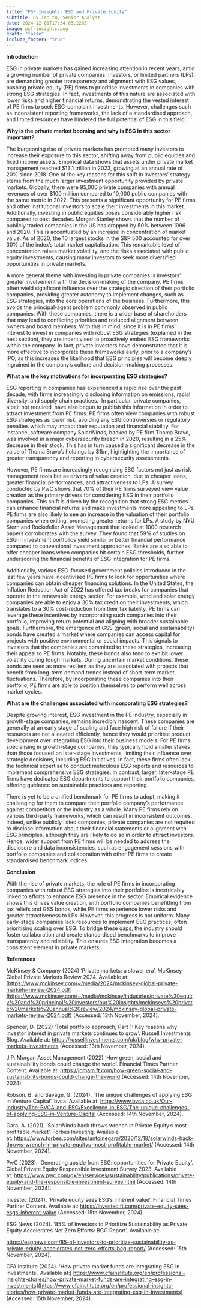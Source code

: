 ```yaml
---
title: "PSF Insights: ESG and Private Equity"
subtitle: By Ian Yu, Senior Analyst
date: 2024-12-01T17:34:03.228Z
image: psf-insights.png
draft: "false"
include_footer: "true"
---
```


**Introduction**

ESG in private markets has gained increasing attention in recent years, amid a growing number of private companies. Investors, or limited partners (LPs), are demanding greater transparency and alignment with ESG values, pushing private equity (PE) firms to prioritise investments in companies with strong ESG strategies. In fact, investments of this nature are associated with lower risks and higher financial returns, demonstrating the vested interest of PE firms to seek ESG-complaint investments. However, challenges such as inconsistent reporting frameworks, the lack of a standardised approach, and limited resources have hindered the full potential of ESG in this field.

**Why is the private market booming and why is ESG in this sector important?**

The burgeoning rise of private markets has prompted many investors to increase their exposure to this sector, shifting away from public equities and fixed income assets. Empirical data shows that assets under private market management reached $13.1 trillion in 2023, growing at an annual rate of 20% since 2018. One of the key reasons for this shift in investors’ strategy stems from the much larger investment opportunity provided by private markets. Globally, there were 95,000 private companies with annual revenues of over $100 million compared to 10,000 public companies with the same metric in 2022. This presents a significant opportunity for PE firms and other institutional investors to scale their investments in this market. Additionally, investing in public equities poses considerably higher risk compared to past decades. Morgan Stanley shows that the number of publicly traded companies in the US has dropped by 50% between 1996 and 2020. This is accentuated by an increase in concentration of market value. As of 2020, the 10 largest stocks in the S&P 500 accounted for over 30% of the index’s total market capitalisation. This remarkable level of concentration raises market volatility, and the risks associated with public equity investments, causing many investors to seek more diversified opportunities in private markets.

A more general theme with investing in private companies is investors’ greater involvement with the decision-making of the company. PE firms often wield significant influence over the strategic direction of their portfolio companies, providing greater autonomy to implement changes, such as ESG strategies, into the core operations of the business. Furthermore, this avoids the principal-agent problem commonly observed in public companies. With these companies, there is a wider base of shareholders that may lead to conflicting priorities and reduced alignment between owners and board members. With this in mind, since it is in PE firms’ interest to invest in companies with robust ESG strategies (explained in the next section), they are incentivised to proactively embed ESG frameworks within the company. In fact, private investors have demonstrated that it is more effective to incorporate these frameworks early, prior to a company’s IPO, as this increases the likelihood that ESG principles will become deeply ingrained in the company’s culture and decision-making processes.

**What are the key motivations for incorporating ESG strategies?**

ESG reporting in companies has experienced a rapid rise over the past decade, with firms increasingly disclosing information on emissions, racial diversity, and supply chain practices.  In particular, private companies, albeit not required, have also begun to publish this information in order to attract investment from PE firms. PE firms often view companies with robust ESG strategies as lower risk, avoiding any ESG controversies or regulatory penalties which may impact their reputation and financial stability. For instance, software company SolarWinds, backed by PE firm Thoma Bravo, was involved in a major cybersecurity breach in 2020, resulting in a 25% decrease in their stock. This has in turn caused a significant decrease in the value of Thoma Bravo’s holdings by $1bn, highlighting the importance of greater transparency and reporting in cybersecurity assessments.

However, PE firms are increasingly recognising ESG factors not just as risk management tools but as drivers of value creation, due to cheaper loans, greater financial performances, and attractiveness to LPs. A survey conducted by PwC shows that 70% of their PE firms surveyed view value creation as the primary drivers for considering ESG in their portfolio companies. This shift is driven by the recognition that strong ESG metrics can enhance financial returns and make investments more appealing to LPs. PE firms are also likely to see an increase in the valuation of their portfolio companies when exiting, prompting greater returns for LPs. A study by NYU Stern and Rockefeller Asset Management that looked at 1000 research papers corroborates with the survey. They found that 59% of studies on ESG in investment portfolios yield similar or better financial performance compared to conventional investment approaches. Banks are also able to offer cheaper loans when companies hit certain ESG thresholds, further underscoring the financial benefits of ESG integration for PE firms.

Additionally, various ESG-focused government policies introduced in the last few years have incentivised PE firms to look for opportunities where companies can obtain cheaper financing solutions. In the United States, the Inflation Reduction Act of 2022 has offered tax breaks for companies that operate in the renewable energy sector. For example, wind and solar energy companies are able to enjoy a 30% tax credit on their investments, which translates to a 30% cost-reduction from their tax liability. PE firms can leverage these incentives by incorporating such companies into their portfolio, improving return potential and aligning with broader sustainable goals. Furthermore, the emergence of GSS (green, social and sustainability) bonds have created a market where companies can access capital for projects with positive environmental or social impacts. This signals to investors that the companies are committed to these strategies, increasing their appeal to PE firms. Notably, these bonds also tend to exhibit lower volatility during tough markets. During uncertain market conditions, these bonds are seen as more resilient as they are associated with projects that benefit from long-term demand trends instead of short-term market fluctuations. Therefore, by incorporating these companies into their portfolio, PE firms are able to position themselves to perform well across market cycles.

**What are the challenges associated with incorporating ESG strategies?**

Despite growing interest, ESG investment in the PE industry, especially in growth-stage companies, remains incredibly nascent. These companies are generally at an early stage of scaling and face high risk of failure if their resources are not allocated efficiently, hence they would prioritise product development over integrating ESG into their business models. For PE firms specialising in growth-stage companies, they typically hold smaller stakes than those focused on later-stage investments, limiting their influence over strategic decisions, including ESG initiatives. In fact, these firms often lack the technical expertise to conduct meticulous ESG reports and resources to implement comprehensive ESG strategies. In contrast, larger, later-stage PE firms have dedicated ESG departments to support their portfolio companies, offering guidance on sustainable practices and reporting.

There is yet to be a unified benchmark for PE firms to adopt, making it challenging for them to compare their portfolio company’s performance against competitors or the industry as a whole. Many PE firms rely on various third-party frameworks, which can result in inconsistent outcomes. Indeed, unlike publicly listed companies, private companies are not required to disclose information about their financial statements or alignment with ESG principles, although they are likely to do so in order to attract investors. Hence, wider support from PE firms will be needed to address the disclosure and data inconsistencies, such as engagement sessions with portfolio companies and collaboration with other PE firms to create standardised benchmark indices.

**Conclusion**

With the rise of private markets, the role of PE firms in incorporating companies with robust ESG strategies into their portfolios is inextricably linked to efforts to enhance ESG presence in the sector. Empirical evidence shows this drives value creation, with portfolio companies benefitting from tax reliefs and GSS bonds, while PE firms experience lower risks and greater attractiveness to LPs. However, this progress is not uniform. Many early-stage companies lack resources to implement ESG practices, often prioritising scaling over ESG. To bridge these gaps, the industry should foster collaboration and create standardised benchmarks to improve transparency and reliability. This ensures ESG integration becomes a consistent element in private markets.

**References**

McKinsey & Company (2024) ‘Private markets: a slower era’. McKinsey Global Private Markets Review 2024. Available at: [https://www.mckinsey.com/~/media/2024/mckinsey-global-private-markets-review-2024.pdf](https://www.mckinsey.com/~/media/mckinsey/industries/private%20equity%20and%20principal%20investors/our%20insights/mckinseys%20private%20markets%20annual%20review/2024/mckinsey-global-private-markets-review-2024.pdf) (Accessed: 13th November, 2024).

Spencer, D. (2022) ‘Total portfolio approach, Part 1: Key reasons why investor interest in private markets continues to grow’. Russell Investments Blog. Available at: <https://russellinvestments.com/uk/blog/why-private-markets-investments> (Accessed: 13th November, 2024).

J.P. Morgan Asset Management (2022) ‘How green, social and sustainability bonds could change the world’. Financial Times Partner Content. Available at: <https://jpmam.ft.com/how-green-social-and-sustainability-bonds-could-change-the-world> (Accessed: 14th November, 2024)

Robson, B. and Savage, G. (2024). ‘The unique challenges of applying ESG in Venture Capital’. bvca. Available at: <https://www.bvca.co.uk/Our-Industry/The-BVCA-and-ESG/Excellence-in-ESG/The-unique-challenges-of-applying-ESG-in-Venture-Capital> (Accessed: 14th November, 2024).

Gara, A. (2021). ‘SolarWinds hack throws wrench in Private Equity’s most profitable market’. Forbes Investing. Available at: <https://www.forbes.com/sites/antoinegara/2020/12/18/solarwinds-hack-throws-wrench-in-private-equitys-most-profitable-market/> (Accessed: 14th November, 2024).

PwC (2023). ‘Generating upside from ESG: opportunities for Private Equity’. Global Private Equity Responsible Investment Survey 2023. Available at: <https://www.pwc.com/gx/en/services/sustainability/publications/private-equity-and-the-responsible-investment-survey.html> (Accessed: 14th November, 2024).

Investec (2024). ‘Private equity sees ESG’s inherent value’. Financial Times Partner Content. Available at: <https://investec.ft.com/private-equity-sees-esgs-inherent-value> (Accessed: 15th November, 2024).

ESG News (2024). ‘85% of Investors to Prioritize Sustainability as Private Equity Accelerates Net Zero Efforts: BCG Report’. Available at:

<https://esgnews.com/85-of-investors-to-prioritize-sustainability-as-private-equity-accelerates-net-zero-efforts-bcg-report/> (Accessed: 15th November, 2024).

CFA Institute (2024). ‘How private market funds are integrating ESG in investments’. Available at:[ https://www.cfainstitute.org/en/professional-insights-stories/how-private-market-funds-are-integrating-esg-in-investments](https://www.cfainstitute.org/en/professional-insights-stories/how-private-market-funds-are-integrating-esg-in-investments) (Accessed: 15th November, 2024).

